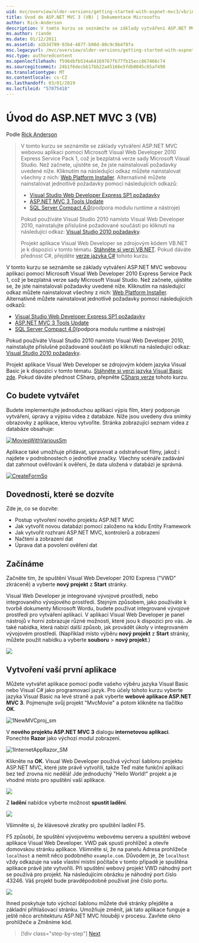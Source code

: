 ```yaml
---
uid: mvc/overview/older-versions/getting-started-with-aspnet-mvc3/vb/intro-to-aspnet-mvc-3
title: Úvod do ASP.NET MVC 3 (VB) | Dokumentace Microsoftu
author: Rick-Anderson
description: V tomto kurzu se seznámíte se základy vytváření ASP.NET MVC webovou aplikaci pomocí Microsoft Visual Web Developer 2010 Express Service Pack 1, což je...
ms.author: riande
ms.date: 01/12/2011
ms.assetid: a1b3d789-93b4-487f-b90d-80c9c9b4f8fa
msc.legacyurl: /mvc/overview/older-versions/getting-started-with-aspnet-mvc3/vb/intro-to-aspnet-mvc-3
msc.type: authoredcontent
ms.openlocfilehash: f596dbfb534a64169767fb77fb15ecc867466c74
ms.sourcegitcommit: 24b1f6decbb17bb22a45166e5fdb0845c65af498
ms.translationtype: MT
ms.contentlocale: cs-CZ
ms.lasthandoff: 03/01/2019
ms.locfileid: "57075418"
---
```

<a name="intro-to-aspnet-mvc-3-vb"></a>Úvod do ASP.NET MVC 3 (VB)
====================
Podle [Rick Anderson]((https://twitter.com/RickAndMSFT))

> V tomto kurzu se seznámíte se základy vytváření ASP.NET MVC webovou aplikaci pomocí Microsoft Visual Web Developer 2010 Express Service Pack 1, což je bezplatná verze sady Microsoft Visual Studio. Než začnete, ujistěte se, že jste nainstalovali požadavky uvedené níže. Kliknutím na následující odkaz můžete nainstalovat všechny z nich: [Web Platform Installer](https://www.microsoft.com/web/gallery/install.aspx?appid=VWD2010SP1Pack). Alternativně můžete nainstalovat jednotlivě požadavky pomocí následujících odkazů:
> 
> - [Visual Studio Web Developer Express SP1 požadavky](https://www.microsoft.com/web/gallery/install.aspx?appid=VWD2010SP1Pack)
> - [ASP.NET MVC 3 Tools Update](https://www.microsoft.com/web/gallery/install.aspx?appsxml=&amp;appid=MVC3)
> - [SQL Server Compact 4.0](https://www.microsoft.com/web/gallery/install.aspx?appid=SQLCE;SQLCEVSTools_4_0)(podpora modulu runtime a nástroje)
> 
> Pokud používáte Visual Studio 2010 namísto Visual Web Developer 2010, nainstalujte příslušné požadované součásti po kliknutí na následující odkaz: [Visual Studio 2010 požadavky](https://www.microsoft.com/web/gallery/install.aspx?appsxml=&amp;appid=VS2010SP1Pack).
> 
> Projekt aplikace Visual Web Developer se zdrojovým kódem VB.NET je k dispozici v tomto tématu. [Stáhněte si verzi VB.NET](https://code.msdn.microsoft.com/Introduction-to-MVC-3-10d1b098). Pokud dáváte přednost C#, přejděte [verze jazyka C#](../cs/intro-to-aspnet-mvc-3.md) tohoto kurzu.


V tomto kurzu se seznámíte se základy vytváření ASP.NET MVC webovou aplikaci pomocí Microsoft Visual Web Developer 2010 Express Service Pack 1, což je bezplatná verze sady Microsoft Visual Studio. Než začnete, ujistěte se, že jste nainstalovali požadavky uvedené níže. Kliknutím na následující odkaz můžete nainstalovat všechny z nich: [Web Platform Installer](https://www.microsoft.com/web/gallery/install.aspx?appid=VWD2010SP1Pack). Alternativně můžete nainstalovat jednotlivě požadavky pomocí následujících odkazů:

- [Visual Studio Web Developer Express SP1 požadavky](https://www.microsoft.com/web/gallery/install.aspx?appid=VWD2010SP1Pack)
- [ASP.NET MVC 3 Tools Update](https://www.microsoft.com/web/gallery/install.aspx?appsxml=&amp;appid=MVC3)
- [SQL Server Compact 4.0](https://www.microsoft.com/web/gallery/install.aspx?appid=SQLCE;SQLCEVSTools_4_0)(podpora modulu runtime a nástroje)

Pokud používáte Visual Studio 2010 namísto Visual Web Developer 2010, nainstalujte příslušné požadované součásti po kliknutí na následující odkaz: [Visual Studio 2010 požadavky](https://www.microsoft.com/web/gallery/install.aspx?appsxml=&amp;appid=VS2010SP1Pack).

Projekt aplikace Visual Web Developer se zdrojovým kódem jazyka Visual Basic je k dispozici v tomto tématu. [Stáhněte si verzi jazyka Visual Basic zde](https://code.msdn.microsoft.com/Project/Download/FileDownload.aspx?ProjectName=aspnetmvcsamples&amp;DownloadId=14824). Pokud dáváte přednost CSharp, přepněte [CSharp verze](../cs/intro-to-aspnet-mvc-3.md) tohoto kurzu.

## <a name="what-youll-build"></a>Co budete vytvářet

Budete implementujte jednoduchou aplikaci výpis film, který podporuje vytváření, úpravy a výpisu videa z databáze. Níže jsou uvedeny dva snímky obrazovky z aplikace, kterou vytvoříte. Stránka zobrazující seznam videa z databáze obsahuje:

[![MoviesWithVariousSm](intro-to-aspnet-mvc-3/_static/image2.png)](intro-to-aspnet-mvc-3/_static/image1.png)

Aplikace také umožňuje přidávat, upravovat a odstraňovat filmy, jakož i najdete v podrobnostech o jednotlivé značky. Všechny scénáře zadávání dat zahrnout ověřování k ověření, že data uložená v databázi je správná.

[![CreateFormSo](intro-to-aspnet-mvc-3/_static/image4.png)](intro-to-aspnet-mvc-3/_static/image3.png)

## <a name="skills-youll-learn"></a>Dovednosti, které se dozvíte

Zde je, co se dozvíte:

- Postup vytvoření nového projektu ASP.NET MVC
- Jak vytvořit novou databázi pomocí založeno na kódu Entity Framework
- Jak vytvořit rozhraní ASP.NET MVC, kontrolerů a zobrazení
- Načtení a zobrazení dat
- Úprava dat a povolení ověření dat

## <a name="getting-started"></a>Začínáme

Začněte tím, že spuštění Visual Web Developer 2010 Express ("VWD" zkráceně) a vyberte **nový projekt** z **Start** stránky.

Visual Web Developer je integrované vývojové prostředí, nebo integrovaného vývojového prostředí. Stejným způsobem, jako používáte k tvorbě dokumenty Microsoft Wordu, budete používat integrované vývojové prostředí pro vytváření aplikací. V aplikaci Visual Web Developer je panel nástrojů v horní zobrazuje různé možnosti, které jsou k dispozici pro vás. Je také nabídka, která nabízí další způsob, jak provádět úkoly v integrovaném vývojovém prostředí. (Například místo výběru **nový projekt** z **Start** stránky, můžete použít nabídku a vyberte **souboru** &gt; **nový projekt**.)

[![](intro-to-aspnet-mvc-3/_static/image6.png)](intro-to-aspnet-mvc-3/_static/image5.png)

## <a name="creating-your-first-application"></a>Vytvoření vaší první aplikace

Můžete vytvářet aplikace pomocí podle vašeho výběru jazyka Visual Basic nebo Visual C# jako programovací jazyk. Pro účely tohoto kurzu vyberte jazyka Visual Basic na levé straně a pak vyberte **webové aplikace ASP.NET MVC 3**. Pojmenujte svůj projekt "MvcMovie" a potom klikněte na tlačítko **OK**.

![1NewMVCproj_sm](intro-to-aspnet-mvc-3/_static/image7.png)

V **nového projektu ASP.NET MVC 3** dialogu **internetovou aplikaci**. Ponechte **Razor** jako výchozí modul zobrazení.

![1InternetAppRazor_SM](intro-to-aspnet-mvc-3/_static/image8.png)

Klikněte na **OK**. Visual Web Developer používá výchozí šablonu projektu ASP.NET MVC, které jste právě vytvořili, takže Teď máte funkční aplikaci bez teď zrovna nic nedělá! Jde jednoduchý "Hello World!" projekt a je vhodné místo pro spuštění vaší aplikace.

[![](intro-to-aspnet-mvc-3/_static/image10.png)](intro-to-aspnet-mvc-3/_static/image9.png)

Z **ladění** nabídce vyberte možnost **spustit ladění**.

![](intro-to-aspnet-mvc-3/_static/image11.png)

Všimněte si, že klávesové zkratky pro spuštění ladění F5.

F5 způsobí, že spuštění vývojovému webovému serveru a spuštění webové aplikace Visual Web Developer. VWD pak spustí prohlížeč a otevře domovskou stránku aplikace. Všimněte si, že na panelu Adresa prohlížeče `localhost` a nemít něco podobného `example.com`. Důvodem je, že `localhost` vždy odkazuje na vaše vlastní místní počítače v tomto případě je spuštěna aplikace právě jste vytvořili. Při spuštění webový projekt VWD náhodný port se používá pro projekt. Na následujícím obrázku je náhodný port číslo 43246. Váš projekt bude pravděpodobně používat jiné číslo portu.

![](intro-to-aspnet-mvc-3/_static/image12.png)

Ihned poskytuje tuto výchozí šablonu můžete dvě stránky přejděte a základní přihlašovací stránku. Umožňuje změnit, jak tato aplikace funguje a ještě něco architekturu ASP.NET MVC hlouběji v procesu. Zavřete okno prohlížeče a Změníme kód.

> [!div class="step-by-step"]
> [Next](adding-a-controller.md)
